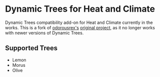 # Dynamic Trees for Heat and Climate
Dynamic Trees compatibility add-on for Heat and Climate currently in the works. This is a fork of [odorousrex's](https://github.com/odorousrex) [original project](https://www.curseforge.com/minecraft/mc-mods/dynamic-trees-heat-and-climate-compat), as it no longer works with newer versions of Dynamic Trees.

## Supported Trees
- Lemon
- Morus
- Olive
